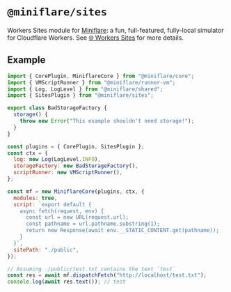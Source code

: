 # `@miniflare/sites`

Workers Sites module for [Miniflare](https://github.com/cloudflare/miniflare): a
fun, full-featured, fully-local simulator for Cloudflare Workers. See
[🌐 Workers Sites](https://v2.miniflare.dev/storage/sites) for more details.

## Example

```js
import { CorePlugin, MiniflareCore } from "@miniflare/core";
import { VMScriptRunner } from "@miniflare/runner-vm";
import { Log, LogLevel } from "@miniflare/shared";
import { SitesPlugin } from "@miniflare/sites";

export class BadStorageFactory {
  storage() {
    throw new Error("This example shouldn't need storage!");
  }
}

const plugins = { CorePlugin, SitesPlugin };
const ctx = {
  log: new Log(LogLevel.INFO),
  storageFactory: new BadStorageFactory(),
  scriptRunner: new VMScriptRunner(),
};

const mf = new MiniflareCore(plugins, ctx, {
  modules: true,
  script: `export default {
    async fetch(request, env) {
      const url = new URL(request.url);
      const pathname = url.pathname.substring(1);
      return new Response(await env.__STATIC_CONTENT.get(pathname));
    }
  }`,
  sitePath: "./public",
});

// Assuming ./public/test.txt contains the text `test`
const res = await mf.dispatchFetch("http://localhost/test.txt");
console.log(await res.text()); // test
```
